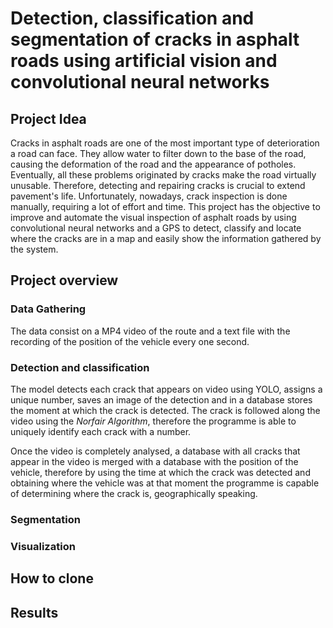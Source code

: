# Detection, classification and segmentation of cracks in asphalt roads using artificial vision and convolutional neural networks

## Project Idea
Cracks in asphalt roads are one of the most important type of deterioration a road can face. They allow water to filter down to the base of the road, causing the deformation of the road and the appearance of potholes. Eventually, all these problems originated by cracks make the road virtually unusable. Therefore, detecting and repairing cracks is crucial to extend pavement's life. Unfortunately, nowadays, crack inspection is done manually, requiring a lot of effort and time. This project has the objective to improve and automate the visual inspection of asphalt roads by using convolutional neural networks and a GPS to detect, classify and locate where the cracks are in a map and easily show the information gathered by the system.

## Project overview

### Data Gathering

The data consist on a MP4 video of the route and a text file with the recording of the position of the vehicle every one second.

### Detection and classification

The model detects each crack that appears on video using YOLO, assigns a unique number, saves an image of the detection and in a database stores the moment at which the crack is detected.
The crack is followed along the video using the _Norfair Algorithm_, therefore the programme is able to uniquely identify each crack with a number.

Once the video is completely analysed, a database with all cracks that appear in the video is merged with a database with the position of the vehicle, therefore by using the time at which the crack was detected and obtaining where the vehicle was at that moment the programme is capable of determining where the crack is, geographically speaking.


### Segmentation



### Visualization


## How to clone


## Results

